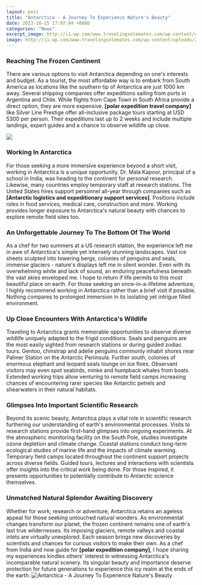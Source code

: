 ```yaml
---
layout: post
title: "Antarctica - A Journey To Experience Nature's Beauty"
date: 2023-10-15 17:07:04 +0000
categories: "News"
excerpt_image: http://i1.wp.com/www.travelingsolemates.com/wp-content/uploads/2014/12/05-Antarctica.jpg?resize=1200%2C800
image: http://i1.wp.com/www.travelingsolemates.com/wp-content/uploads/2014/12/05-Antarctica.jpg?resize=1200%2C800
---
```


### Reaching The Frozen Continent 
There are various options to visit Antarctica depending on one's interests and budget. As a tourist, the most affordable way is to embark from South America as locations like the southern tip of Antarctica are just 1000 km away. Several shipping companies offer expeditions sailing from ports in Argentina and Chile. While flights from Cape Town in South Africa provide a direct option, they are more expensive. **[polar expedition travel company]** like Silver Line Prestige offer all-inclusive package tours starting at USD 5300 per person. Their expeditions last up to 2 weeks and include multiple landings, expert guides and a chance to observe wildlife up close. 

![](https://www.chimuadventures.com/blog/wp-content/uploads/2017/03/Antarctica_Activities_Kayaking-8.jpg)
### Working In Antarctica 
For those seeking a more immersive experience beyond a short visit, working in Antarctica is a unique opportunity. Dr. Mala Kapoor, principal of a school in India, was heading to the continent for personal research. Likewise, many countries employ temporary staff at research stations. The United States hires support personnel all-year through companies such as **[Antarctic logistics and expeditionary support services]**. Positions include roles in food services, medical care, construction and more. Working provides longer exposure to Antarctica's natural beauty with chances to explore remote field sites too.
### An Unforgettable Journey To The Bottom Of The World
As a chef for two summers at a US research station, the experience left me in awe of Antarctica's simple yet intensely stunning landscapes. Vast ice sheets sculpted into towering bergs, colonies of penguins and seals, immense glaciers - nature's displays left me in silent wonder. Even with its overwhelming white and lack of sound, an enduring peacefulness beneath the vast skies enveloped me. I hope to return if life permits to this most beautiful place on earth. For those seeking an once-in-a-lifetime adventure, I highly recommend working in Antarctica rather than a brief visit if possible. Nothing compares to prolonged immersion in its isolating yet intrigue filled environment.
### Up Close Encounters With Antarctica's Wildlife
Traveling to Antarctica grants memorable opportunities to observe diverse wildlife uniquely adapted to the frigid conditions. Seals and penguins are the most easily sighted from research stations or during guided zodiac tours. Gentoo, chinstrap and adelie penguins commonly inhabit shores near Palmer Station on the Antarctic Peninsula. Further south, colonies of enormous elephant and leopard seals lounge on ice floes. Observant visitors may even spot seabirds, minke and humpback whales from boats. Extended working trips allow venturing to remote field camps increasing chances of encountering rarer species like Antarctic petrels and shearwaters in their natural habitats.
### Glimpses Into Important Scientific Research 
Beyond its scenic beauty, Antarctica plays a vital role in scientific research furthering our understanding of earth's environmental processes. Visits to research stations provide first-hand glimpses into ongoing experiments. At the atmospheric monitoring facility on the South Pole, studies investigate ozone depletion and climate change. Coastal stations conduct long-term ecological studies of marine life and the impacts of climate warming. Temporary field camps located throughout the continent support projects across diverse fields. Guided tours, lectures and interactions with scientists offer insights into the critical work being done. For those inspired, it presents opportunities to potentially contribute to Antarctic science themselves.
### Unmatched Natural Splendor Awaiting Discovery
Whether for work, research or adventure, Antarctica retains an ageless appeal for those seeking untouched natural wonders. As environmental changes transform our planet, the frozen continent remains one of earth's last true wildernesses. Its imposing glaciers, remote valleys and coastal inlets are virtually unexplored. Each season brings new discoveries by scientists and chances for curious visitors to make their own. As a chef from India and now guide for **[polar expedition company]**, I hope sharing my experiences kindles others' interest in witnessing Antarctica's incomparable natural scenery. Its singular beauty and importance deserve protection for future generations to experience this icy realm at the ends of the earth.
![Antarctica - A Journey To Experience Nature's Beauty](http://i1.wp.com/www.travelingsolemates.com/wp-content/uploads/2014/12/05-Antarctica.jpg?resize=1200%2C800)